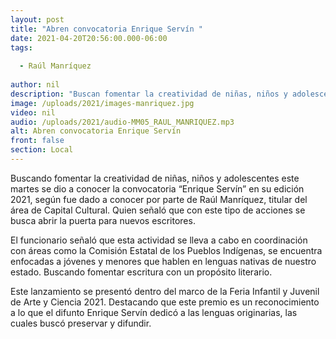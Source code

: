 ```yaml
---
layout: post
title: "Abren convocatoria Enrique Servín "
date: 2021-04-20T20:56:00.000-06:00
tags:
  
  - Raúl Manríquez
  
author: nil
description: "Buscan fomentar la creatividad de niñas, niños y adolescentes este martes en lenguas indígenas."
image: /uploads/2021/images-manriquez.jpg
video: nil
audio: /uploads/2021/audio-MM05_RAUL_MANRIQUEZ.mp3
alt: Abren convocatoria Enrique Servín 
front: false
section: Local
---
```


Buscando fomentar la creatividad de niñas, niños y adolescentes este martes se dio a conocer la convocatoria “Enrique Servín” en su edición 2021, según fue dado a conocer por parte de Raúl Manríquez, titular del área de Capital Cultural. Quien señaló que con este tipo de acciones se busca abrir la puerta para nuevos escritores.

El funcionario señaló que esta actividad se lleva a cabo en coordinación con áreas como la Comisión Estatal de los Pueblos Indígenas, se encuentra enfocadas a jóvenes y menores que hablen en lenguas nativas de nuestro estado. Buscando fomentar escritura con un propósito literario.

Este lanzamiento se presentó dentro del marco de la Feria Infantil y Juvenil de Arte y Ciencia 2021. Destacando que este premio es un reconocimiento a lo que el difunto Enrique Servín dedicó a las lenguas originarias, las cuales buscó preservar y difundir.
